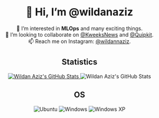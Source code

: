 <h1 align="center">👋 Hi, I’m @wildanaziz</h1>
<p align="center">
  🌱 I’m interested in <strong>MLOps</strong> and many exciting things.<br>
  💞️ I’m looking to collaborate on <a href="https://github.com/KweeksNews">@KweeksNews</a> and <a href="https://github.com/Quipkit-Space">@Quipkit</a>.<br>
  📫 Reach me on Instagram: <a href="https://instagram.com/wildannaziz">@wildannaziz</a>.
</p>


<h2 align="center">Statistics</h2>

<div align="center">
  <a href="https://github.com/wildanaziz">
    <picture>
      <source media="(prefers-color-scheme: light)" srcset="https://github-readme-stats.vercel.app/api?username=wildanaziz&theme=default&hide_border=true&border_radius=10px&custom_title=GitHub%20Stats&count_private=true&show_icons=true&hide=issues" alt="Wildan Aziz Stats">
      <source media="(prefers-color-scheme: dark)" srcset="https://github-readme-stats.vercel.app/api?username=wildanaziz&theme=github_dark&hide_border=true&border_radius=10px&custom_title=GitHub%20Stats&count_private=true&show_icons=true&hide=issues">
      <img alt="Wildan Aziz's GitHub Stats" src="https://github-readme-stats.vercel.app/api?username=wildanaziz&theme=default&hide_border=true&border_radius=10px&custom_title=GitHub%20Stats&count_private=true&show_icons=true&hide=issues">
    </picture>
  </a>
  <picture>
    <source media="(prefers-color-scheme: light)" srcset="https://github-readme-stats.vercel.app/api/top-langs/?username=wildanaziz&theme=default&hide_border=true&border_radius=10px&custom_title=GitHub%20Stats&count_private=true&show_icons=true&layout=compact">
    <source media="(prefers-color-scheme: dark)" srcset="https://github-readme-stats.vercel.app/api/top-langs/?username=wildanaziz&theme=github_dark&hide_border=true&border_radius=10px&custom_title=GitHub%20Stats&count_private=true&show_icons=true&layout=compact">
    <img alt="Wildan Aziz's GitHub Stats" src="https://github-readme-stats.vercel.app/api?username=wildanaziz&theme=default&hide_border=true&border_radius=10px&custom_title=GitHub%20Stats&count_private=true&show_icons=true">
  </picture>
</div>


  


<h2 align="center">OS</h3>

<div align="center">
  <img src="https://img.shields.io/badge/Ubuntu-E95420?style=for-the-badge&logo=ubuntu&logoColor=white" alt="Ubuntu"/>
  <img src="https://img.shields.io/badge/Windows-0078D6?style=for-the-badge&logo=windows&logoColor=white" alt="Windows"/>
  <img src="https://img.shields.io/badge/Windows%20xp-003399?style=for-the-badge&logo=windowsxp&logoColor=white" alt="Windows XP"/>
</div>



<!---
wildanaziz/wildanaziz is a ✨ special ✨ repository because its `README.md` (this file) appears on your GitHub profile.
You can click the Preview link to take a look at your changes.
--->
